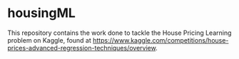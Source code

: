 # housingML
This repository contains the work done to tackle the House Pricing Learning problem on Kaggle, found at https://www.kaggle.com/competitions/house-prices-advanced-regression-techniques/overview.
